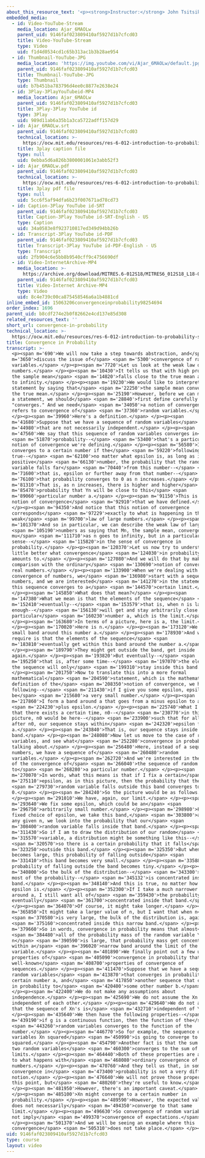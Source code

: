 ```yaml
---
about_this_resource_text: '<p><strong>Instructor:</strong> John Tsitsiklis</p>'
embedded_media:
  - id: Video-YouTube-Stream
    media_location: Ajar_6MAOLw
    parent_uid: 9146faf023809410af5927d1b7cfcd03
    title: Video-YouTube-Stream
    type: Video
    uid: f1d4d0534cd1c65b313ac1b3b28ae954
  - id: Thumbnail-YouTube-JPG
    media_location: 'https://img.youtube.com/vi/Ajar_6MAOLw/default.jpg'
    parent_uid: 9146faf023809410af5927d1b7cfcd03
    title: Thumbnail-YouTube-JPG
    type: Thumbnail
    uid: b7b451ba783796d4ee0c8877e2638e24
  - id: 3Play-3PlayYouTubeid-MP4
    media_location: Ajar_6MAOLw
    parent_uid: 9146faf023809410af5927d1b7cfcd03
    title: 3Play-3Play YouTube id
    type: 3Play
    uid: 989d11ab6a35b1a3ca5722adff157d29
  - id: Ajar_6MAOLw.srt
    parent_uid: 9146faf023809410af5927d1b7cfcd03
    technical_location: >-
      https://ocw.mit.edu/resources/res-6-012-introduction-to-probability-spring-2018/part-ii-inference-limit-theorems/convergence-in-probability/Ajar_6MAOLw.srt
    title: 3play caption file
    type: null
    uid: 0ebba5d6a826b3800001061e3abb52f3
  - id: Ajar_6MAOLw.pdf
    parent_uid: 9146faf023809410af5927d1b7cfcd03
    technical_location: >-
      https://ocw.mit.edu/resources/res-6-012-introduction-to-probability-spring-2018/part-ii-inference-limit-theorems/convergence-in-probability/Ajar_6MAOLw.pdf
    title: 3play pdf file
    type: null
    uid: 5cc6f5af94dfa6b23f007671ad78cd73
  - id: Caption-3Play YouTube id-SRT
    parent_uid: 9146faf023809410af5927d1b7cfcd03
    title: Caption-3Play YouTube id-SRT-English - US
    type: Caption
    uid: 34a0583e8f923710817ed349d94bb26b
  - id: Transcript-3Play YouTube id-PDF
    parent_uid: 9146faf023809410af5927d1b7cfcd03
    title: Transcript-3Play YouTube id-PDF-English - US
    type: Transcript
    uid: 2fb904c6e5bb8b9540cff9c4756690df
  - id: Video-InternetArchive-MP4
    media_location: >-
      https://archive.org/download/MITRES.6-012S18/MITRES6_012S18_L18-06_300k.mp4
    parent_uid: 9146faf023809410af5927d1b7cfcd03
    title: Video-Internet Archive-MP4
    type: Video
    uid: 8c4e739c00ca875458546a6a1b4881cd
inline_embed_id: 15063206convergenceinprobability98254694
order_index: 1696
parent_uid: b8cdf274e2b0f82662e4cd137e85d308
related_resources_text: ''
short_url: convergence-in-probability
technical_location: >-
  https://ocw.mit.edu/resources/res-6-012-introduction-to-probability-spring-2018/part-ii-inference-limit-theorems/convergence-in-probability
title: Convergence in Probability
transcript: >-
  <p><span m='690'>We will now take a step towards abstraction, and</span> <span
  m='3650'>discuss the issue of</span> <span m='5300'>convergence of random
  variables.</span> </p><p><span m='7720'>Let us look at the weak law of large
  numbers.</span> </p><p><span m='10430'>It tells us that with high probability,
  the sample mean</span> <span m='14820'>falls close to the true mean as n goes
  to infinity.</span> </p><p><span m='19230'>We would like to interpret this
  statement by saying that</span> <span m='22250'>the sample mean converges to
  the true mean.</span> </p><p><span m='25190'>However, before we can make such
  a statement, we should</span> <span m='28840'>first define carefully the word
  "converges." And we need</span> <span m='34050'>a notion of convergence that
  refers to convergence of</span> <span m='37360'>random variables.</span>
  </p><p><span m='39960'>Here's a definition.</span> </p><p><span
  m='41680'>Suppose that we have a sequence of random variables</span> <span
  m='44980'>that are not necessarily independent.</span> </p><p><span
  m='47560'>We say that this sequence of random variables converges in</span>
  <span m='51870'>probability--</span> <span m='53400'>that's a particular
  notion of convergence we're defining.</span> </p><p><span m='56580'>It
  converges to a certain number if the</span> <span m='59220'>following is
  true--</span> <span m='62100'>no matter what epsilon is, as long as it is a
  positive</span> <span m='66130'>number, the probability that the random
  variable falls far</span> <span m='70440'>from this number--</span> <span
  m='71600'>that is, epsilon or further away from that number--</span> <span
  m='76100'>that probability converges to 0 as n increases.</span> </p><p><span
  m='81310'>That is, as n increases, there is higher and higher</span> <span
  m='85470'>probability that Yn will be close to this</span> <span
  m='89060'>particular number a.</span> </p><p><span m='91150'>This is the
  notion of convergence</span> <span m='92910'>that we have defined.</span>
  </p><p><span m='94350'>And notice that this notion of convergence
  corresponds</span> <span m='97229'>exactly to what is happening in the
  weak</span> <span m='99700'>law of large numbers.</span> </p><p><span
  m='101370'>And so in particular, we can describe the weak law of large</span>
  <span m='105190'>numbers as saying that Mn, the sample mean, converges to
  mu</span> <span m='111710'>as n goes to infinity, but in a particular
  sense--</span> <span m='115820'>in the sense of convergence in
  probability.</span> </p><p><span m='120370'>Let us now try to understand a
  little better what convergence</span> <span m='124030'>in probability really
  amounts to.</span> </p><p><span m='127080'>And we will do that by making a
  comparison with the ordinary</span> <span m='130690'>notion of convergence of
  real numbers.</span> </p><p><span m='133900'>When we're dealing with
  convergence of numbers, we</span> <span m='136980'>start with a sequence of
  numbers, and we are interested</span> <span m='141270'>in the statement that
  this sequence converges to a</span> <span m='144570'>certain limit.</span>
  </p><p><span m='145850'>What does that mean?</span> </p><p><span
  m='147380'>What we mean is that the elements of the sequence</span> <span
  m='152410'>eventually--</span> <span m='153579'>that is, when n is large
  enough--</span> <span m='156130'>will get and stay arbitrarily close to this
  particular</span> <span m='160230'>number a, which is the limit.</span>
  </p><p><span m='163680'>In terms of a picture, here is a, the limit.</span>
  </p><p><span m='170020'>Here is n.</span> </p><p><span m='173120'>We take a
  small band around this number a.</span> </p><p><span m='178930'>And what we
  require is that the elements of the sequence</span> <span
  m='183810'>eventually get within this band around the number a.</span>
  </p><p><span m='189790'>They might get outside the band, get inside
  again.</span> </p><p><span m='193820'>But eventually--</span> <span
  m='195250'>that is, after some time--</span> <span m='197070'>the elements of
  the sequence will only</span> <span m='199310'>stay inside this band.</span>
  </p><p><span m='201750'>Now to translate this into a more formal
  mathematical</span> <span m='204590'>statement, which is the mathematical
  definition of the</span> <span m='208350'>notion of convergence, we have the
  following--</span> <span m='211430'>if I give you some epsilon, epsilon could
  be</span> <span m='215680'>a very small number.</span> </p><p><span
  m='217860'>I form a band around a that goes from a minus epsilon to a</span>
  <span m='224230'>plus epsilon.</span> </p><p><span m='225740'>What I want is
  that there exists a certain time, n0--</span> <span m='230770'>in this
  picture, n0 would be here--</span> <span m='233900'>such that for all times
  after n0, our sequence stays within</span> <span m='242320'>epsilon from
  a.</span> </p><p><span m='243840'>That is, our sequence stays inside this
  band.</span> </p><p><span m='248080'>Now let us move to the case of random
  variables, and see what</span> <span m='252280'>convergence in probability is
  talking about.</span> </p><p><span m='256480'>Here, instead of a sequence of
  numbers, we have a sequence of</span> <span m='260480'>random
  variables.</span> </p><p><span m='262720'>And we're interested in the meaning
  of the convergence of</span> <span m='266040'>the sequence of random variables
  to</span> <span m='268280'>a particular number.</span> </p><p><span
  m='270070'>In words, what this means is that if I fix a certain</span> <span
  m='275110'>epsilon, as in this picture, then the probability that the</span>
  <span m='279730'>random variable falls outside this band converges to
  0.</span> </p><p><span m='284240'>So the picture would be as follows.</span>
  </p><p><span m='291010'>We have, again, our limit.</span> </p><p><span
  m='293640'>We fix some epsilon, which could be an</span> <span
  m='296750'>arbitrarily small number.</span> </p><p><span m='298980'>For any
  fixed choice of epsilon, we take this band,</span> <span m='303800'>and for
  any given n, we look into the probability that our</span> <span
  m='308400'>random variable falls inside that band.</span> </p><p><span
  m='311430'>So if I am to draw the distribution of our random</span> <span
  m='315570'>variable, a distribution might be something like this--</span>
  <span m='320570'>so there is a certain probability that it falls</span> <span
  m='323250'>outside this band.</span> </p><p><span m='325350'>But when n
  becomes large, this probability of falling outside</span> <span
  m='331410'>this band becomes very small.</span> </p><p><span m='335880'>So the
  probability of falling outside the band becomes tiny.</span> </p><p><span
  m='340800'>So the bulk of the distribution--</span> <span m='343300'>that is,
  most of the probability--</span> <span m='345132'>is concentrated inside this
  band.</span> </p><p><span m='348140'>And this is true, no matter how small
  epsilon is.</span> </p><p><span m='352300'>If I take a much narrower band
  around a, I still want all of</span> <span m='359430'>the probability to be
  eventually</span> <span m='361700'>concentrated inside that band.</span>
  </p><p><span m='364070'>Of course, it might take longer.</span> </p><p><span
  m='365850'>It might take a larger value of n, but I want that when n</span>
  <span m='370580'>is very large, the bulk of the distribution is, again,</span>
  <span m='375160'>concentrated inside this narrow band.</span> </p><p><span
  m='379660'>So in words, convergence in probability means that almost</span>
  <span m='384480'>all of the probability mass of the random variable Yn, when
  n</span> <span m='390590'>is large, that probability mass get concentrated
  within a</span> <span m='396020'>narrow band around the limit of the random
  variable.</span> </p><p><span m='401890'>We finally point out a few useful
  properties of</span> <span m='405090'>convergence in probability that parallel
  well-known</span> <span m='408700'>properties of convergence of
  sequences.</span> </p><p><span m='411470'>Suppose that we have a sequence of
  random variables</span> <span m='413870'>that converges in probability to a
  certain number a, and</span> <span m='417850'>another sequence that converges
  in probability to</span> <span m='420400'>some other number b.</span>
  </p><p><span m='422400'>We do not make any assumptions about
  independence.</span> </p><p><span m='425690'>We do not assume the Xn's are
  independent of each other.</span> </p><p><span m='429640'>We do not assume
  that the sequence of Xn's is</span> <span m='432710'>independent of Yn.</span>
  </p><p><span m='435640'>We then have the following properties--</span> <span
  m='439190'>if g is a continuous function, then the function of the</span>
  <span m='443260'>random variables converges to the function of the
  number.</span> </p><p><span m='446770'>So for example, the sequence of random
  variables Xn squared</span> <span m='450990'>is going to converge to a
  squared.</span> </p><p><span m='454790'>Another fact is that the sum of these
  two random variables</span> <span m='460300'>converges to the sum of their
  limits.</span> </p><p><span m='464440'>Both of these properties are analogous
  to what happens with</span> <span m='468080'>ordinary convergence of
  numbers.</span> </p><p><span m='470760'>And they tell us that, in some sense,
  convergence in</span> <span m='473400'>probability is not a very different
  notion.</span> </p><p><span m='476640'>We will not prove those properties at
  this point, but</span> <span m='480260'>they're useful to know.</span>
  </p><p><span m='481950'>However, there's an important caveat.</span>
  </p><p><span m='485100'>Xn might converge to a certain number in
  probability.</span> </p><p><span m='489590'>However, the expected value of Xn
  does not necessarily</span> <span m='494350'>converge to that same
  limit.</span> </p><p><span m='496630'>So convergence of random variables does
  not imply</span> <span m='499370'>convergence of expectations.</span>
  </p><p><span m='501370'>And we will be seeing an example where this
  convergence</span> <span m='505310'>does not take place.</span> </p><p></p>
uid: 9146faf023809410af5927d1b7cfcd03
type: course
layout: video
---
```

